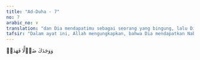 ```yaml
---
title: "Ad-Duha - 7"
no: 7
arabic_no: ٧
translation: "dan Dia mendapatimu sebagai seorang yang bingung, lalu Dia memberikan petunjuk,"
tafsir: "Dalam ayat ini, Allah mengungkapkan, bahwa Dia mendapatkan Nabi Muhammad dalam keadaan tidak mengerti tentang syariat dan tidak mengetahui tentang Al-Qur'an. Kemudian Allah memberikan petunjuk kepadanya.\n\nHal yang sangat membingungkan Nabi Muhammad adalah apa yang dilihatnya di kalangan bangsa Arab sendiri tentang kerendahan akidah, kelemahan pertimbangan disebabkan pengaruh dugaan-dugaan yang salah, kejelekan amal perbuatan, dan keadaan mereka yang terpecah-belah dan suka bermusuhan. Mereka menuju kepada kehancuran karena memakai orang-orang asing yang leluasa bertindak di kalangan mereka yang terdiri dari bangsa Persi, Habsyi, dan Romawi.\n\nJalan apakah yang harus ditempuh untuk membetulkan akidah-akidah mereka, membebaskan mereka dari pengaruh adat istiadat yang buruk itu, dan cara bagaimana yang harus dijalankan untuk membangunkan mereka dari tidur yang nyenyak itu?\n\nUmat-umat nabi lain pun tidak lebih baik keadaannya daripada umatnya. Tetapi walaupun begitu, Allah tidak membiarkan Nabi Muhammad menjalankan dakwah tanpa bantuan-Nya. Allah bahkan memberikan wahyu yang menjelaskan kepadanya jalan yang harus ditempuh dalam usaha memperbaiki keadaan kaumnya. Allah berfirman:\n\nDan demikianlah Kami wahyukan kepadamu (Muhammad) ruh (Al-Qur'an) dengan perintah Kami. Sebelumnya engkau tidaklah mengetahui apakah Kitab (Al-Qur'an) dan apakah iman itu, tetapi Kami jadikan Al-Qur'an itu cahaya, dengan itu Kami memberi petunjuk siapa yang Kami kehendaki di antara hamba-hamba Kami. (asy-Syura/42: 52)"
---
```

وَوَجَدَكَ ضَاۤلًّا فَهَدٰىۖ